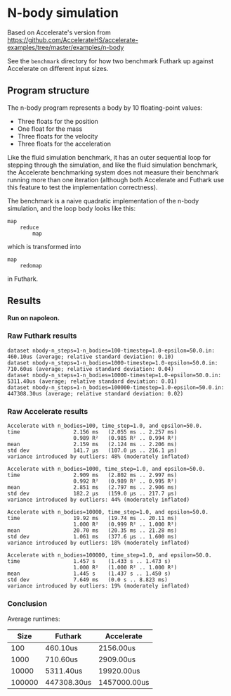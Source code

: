 # N-body simulation

Based on Accelerate's version from
https://github.com/AccelerateHS/accelerate-examples/tree/master/examples/n-body

See the `benchmark` directory for how two benchmark Futhark up against
Accelerate on different input sizes.


## Program structure

The n-body program represents a body by 10 floating-point values:

  + Three floats for the position
  + One float for the mass
  + Three floats for the velocity
  + Three floats for the acceleration

Like the fluid simulation benchmark, it has an outer sequential loop for
stepping through the simulation, and like the fluid simulation benchmark, the
Accelerate benchmarking system does not measure their benchmark running more
than one iteration (although both Accelerate and Futhark use this feature to
test the implementation correctness).

The benchmark is a naive quadratic implementation of the n-body simulation, and
the loop body looks like this:

```
map
    reduce
        map
```

which is transformed into

```
map
    redomap
```

in Futhark.


## Results

**Run on napoleon.**

### Raw Futhark results

```
dataset nbody-n_steps=1-n_bodies=100-timestep=1.0-epsilon=50.0.in: 460.10us (average; relative standard deviation: 0.10)
dataset nbody-n_steps=1-n_bodies=1000-timestep=1.0-epsilon=50.0.in: 710.60us (average; relative standard deviation: 0.04)
dataset nbody-n_steps=1-n_bodies=10000-timestep=1.0-epsilon=50.0.in: 5311.40us (average; relative standard deviation: 0.01)
dataset nbody-n_steps=1-n_bodies=100000-timestep=1.0-epsilon=50.0.in: 447308.30us (average; relative standard deviation: 0.02)
```


### Raw Accelerate results

```
Accelerate with n_bodies=100, time_step=1.0, and epsilon=50.0.
time                 2.156 ms   (2.055 ms .. 2.257 ms)
                     0.989 R²   (0.985 R² .. 0.994 R²)
mean                 2.159 ms   (2.124 ms .. 2.206 ms)
std dev              141.7 μs   (107.0 μs .. 216.1 μs)
variance introduced by outliers: 48% (moderately inflated)

Accelerate with n_bodies=1000, time_step=1.0, and epsilon=50.0.
time                 2.909 ms   (2.802 ms .. 2.997 ms)
                     0.992 R²   (0.989 R² .. 0.995 R²)
mean                 2.851 ms   (2.797 ms .. 2.906 ms)
std dev              182.2 μs   (159.0 μs .. 217.7 μs)
variance introduced by outliers: 44% (moderately inflated)

Accelerate with n_bodies=10000, time_step=1.0, and epsilon=50.0.
time                 19.92 ms   (19.74 ms .. 20.11 ms)
                     1.000 R²   (0.999 R² .. 1.000 R²)
mean                 20.70 ms   (20.35 ms .. 21.28 ms)
std dev              1.061 ms   (377.6 μs .. 1.600 ms)
variance introduced by outliers: 18% (moderately inflated)

Accelerate with n_bodies=100000, time_step=1.0, and epsilon=50.0.
time                 1.457 s    (1.433 s .. 1.473 s)
                     1.000 R²   (1.000 R² .. 1.000 R²)
mean                 1.445 s    (1.437 s .. 1.450 s)
std dev              7.649 ms   (0.0 s .. 8.823 ms)
variance introduced by outliers: 19% (moderately inflated)
```

### Conclusion

Average runtimes:

| Size   | Futhark | Accelerate |
| ------ | ------- | ---------- |
| 100    | 460.10us | 2156.00us |
| 1000   | 710.60us | 2909.00us |
| 10000  | 5311.40us | 19920.00us |
| 100000 | 447308.30us | 1457000.00us |
